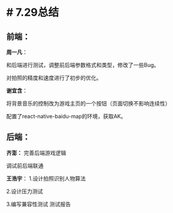 ﻿# # 7.29总结

## 前端：
**周一凡**：

和后端进行测试，调整前后端参数格式和类型，修改了一些Bug。

对拍照的精度和速度进行了初步的优化。

**谢宜含**：

将背景音乐的控制改为游戏主页的一个按钮（页面切换不影响连续性）

配置了react-native-baidu-map的环境，获取AK。

## 后端：
**齐澎：**
完善后端游戏逻辑

调试前后端联通

**王浩宇**：
1.设计拍照识别人物算法

2.设计压力测试

3.编写兼容性测试 测试报告

